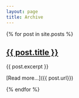 ```yaml
---
layout: page
title: Archive
---
```


{% for post in site.posts %}
<div class="row">
  <h2><a href="{{ site.baseurl }}{{ post.url }}">{{ post.title }}</a></h2>

  {{ post.excerpt }}

  [Read more...]({{ post.url}})
</div>
{% endfor %}
